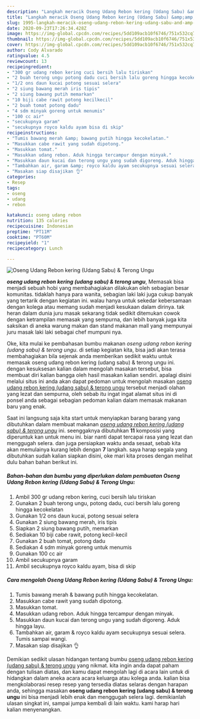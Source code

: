 ```yaml
---
description: "Langkah meracik Oseng Udang Rebon kering (Udang Sabu) &amp;amp; Terong Ungu yang simpel"
title: "Langkah meracik Oseng Udang Rebon kering (Udang Sabu) &amp;amp; Terong Ungu yang simpel"
slug: 1995-langkah-meracik-oseng-udang-rebon-kering-udang-sabu-and-amp-terong-ungu-yang-simpel
date: 2020-09-23T17:26:34.428Z
image: https://img-global.cpcdn.com/recipes/5dd109acb10f6746/751x532cq70/oseng-udang-rebon-kering-udang-sabu-terong-ungu-foto-resep-utama.jpg
thumbnail: https://img-global.cpcdn.com/recipes/5dd109acb10f6746/751x532cq70/oseng-udang-rebon-kering-udang-sabu-terong-ungu-foto-resep-utama.jpg
cover: https://img-global.cpcdn.com/recipes/5dd109acb10f6746/751x532cq70/oseng-udang-rebon-kering-udang-sabu-terong-ungu-foto-resep-utama.jpg
author: Cody Alvarado
ratingvalue: 4.5
reviewcount: 13
recipeingredient:
- "300 gr udang rebon kering cuci bersih lalu tiriskan"
- "2 buah terong ungu potong dadu cuci bersih lalu goreng hingga kecokelatan"
- "1/2 ons daun kucai potong sesuai selera"
- "2 siung bawang merah iris tipis"
- "2 siung bawang putih memarkan"
- "10 biji cabe rawit potong kecilkecil"
- "2 buah tomat potong dadu"
- "4 sdm minyak goreng untuk menumis"
- "100 cc air"
- "secukupnya garam"
- "secukupnya royco kaldu ayam bisa di skip"
recipeinstructions:
- "Tumis bawang merah &amp; bawang putih hingga kecokelatan."
- "Masukkan cabe rawit yang sudah dipotong."
- "Masukkan tomat."
- "Masukkan udang rebon. Aduk hingga tercampur dengan minyak."
- "Masukkan daun kucai dan terong ungu yang sudah digoreng. Aduk hingga layu."
- "Tambahkan air, garam &amp; royco kaldu ayam secukupnya sesuai selera. Tumis sampai wangi."
- "Masakan siap disajikan 👌"
categories:
- Resep
tags:
- oseng
- udang
- rebon

katakunci: oseng udang rebon 
nutrition: 135 calories
recipecuisine: Indonesian
preptime: "PT11M"
cooktime: "PT60M"
recipeyield: "1"
recipecategory: Lunch

---
```



![Oseng Udang Rebon kering (Udang Sabu) &amp; Terong Ungu](https://img-global.cpcdn.com/recipes/5dd109acb10f6746/751x532cq70/oseng-udang-rebon-kering-udang-sabu-terong-ungu-foto-resep-utama.jpg)

<b><i>oseng udang rebon kering (udang sabu) &amp; terong ungu</i></b>, Memasak bisa menjadi sebuah hobi yang membahagiakan dilakukan oleh sebagian besar komunitas. tidaklah hanya para wanita, sebagian laki laki juga cukup banyak yang tertarik dengan kegiatan ini. walau hanya untuk sekedar kebersamaan dengan kolega atau memang sudah menjadi kesukaan dalam dirinya. tak heran dalam dunia juru masak sekarang tidak sedikit ditemukan cowok dengan ketrampilan memasak yang sempurna, dan lebih banyak juga kita saksikan di aneka warung makan dan stand makanan mall yang mempunyai juru masak laki laki sebagai chef mumpuni nya.

Oke, kita mulai ke pembahasan bumbu makanan <i>oseng udang rebon kering (udang sabu) &amp; terong ungu</i>. di setiap kegiatan kita, bisa jadi akan terasa membahagiakan bila sejenak anda memberikan sedikit waktu untuk memasak oseng udang rebon kering (udang sabu) &amp; terong ungu ini. dengan kesuksesan kalian dalam mengolah masakan tersebut, bisa membuat diri kalian bangga oleh hasil masakan kalian sendiri. apalagi disini melalui situs ini anda akan dapat pedoman untuk mengolah masakan <u>oseng udang rebon kering (udang sabu) &amp; terong ungu</u> tersebut menjadi olahan yang lezat dan sempurna, oleh sebab itu ingat ingat alamat situs ini di ponsel anda sebagai sebagian pedoman kalian dalam memasak makanan baru yang enak.




Saat ini langsung saja kita start untuk menyiapkan barang barang yang dibutuhkan dalam membuat makanan <u><i>oseng udang rebon kering (udang sabu) &amp; terong ungu</i></u> ini. seenggaknya dibutuhkan <b>11</b> komposisi yang diperuntuk kan untuk menu ini. biar nanti dapat tercapai rasa yang lezat dan menggugah selera. dan juga persiapkan waktu anda sesaat, sebab kita akan memulainya kurang lebih dengan <b>7</b> langkah. saya harap segala yang dibutuhkan sudah kalian siapkan disini, oke mari kita proses dengan melihat dulu bahan bahan berikut ini.

<!--inarticleads1-->

##### Bahan-bahan dan bumbu yang diperlukan dalam pembuatan Oseng Udang Rebon kering (Udang Sabu) &amp; Terong Ungu:

1. Ambil 300 gr udang rebon kering, cuci bersih lalu tiriskan
1. Gunakan 2 buah terong ungu, potong dadu, cuci bersih lalu goreng hingga kecokelatan
1. Gunakan 1/2 ons daun kucai, potong sesuai selera
1. Gunakan 2 siung bawang merah, iris tipis
1. Siapkan 2 siung bawang putih, memarkan
1. Sediakan 10 biji cabe rawit, potong kecil-kecil
1. Gunakan 2 buah tomat, potong dadu
1. Sediakan 4 sdm minyak goreng untuk menumis
1. Gunakan 100 cc air
1. Ambil secukupnya garam
1. Ambil secukupnya royco kaldu ayam, bisa di skip




<!--inarticleads2-->

##### Cara mengolah Oseng Udang Rebon kering (Udang Sabu) &amp; Terong Ungu:

1. Tumis bawang merah &amp; bawang putih hingga kecokelatan.
1. Masukkan cabe rawit yang sudah dipotong.
1. Masukkan tomat.
1. Masukkan udang rebon. Aduk hingga tercampur dengan minyak.
1. Masukkan daun kucai dan terong ungu yang sudah digoreng. Aduk hingga layu.
1. Tambahkan air, garam &amp; royco kaldu ayam secukupnya sesuai selera. Tumis sampai wangi.
1. Masakan siap disajikan 👌




Demikian sedikit ulasan hidangan tentang bumbu <u>oseng udang rebon kering (udang sabu) &amp; terong ungu</u> yang nikmat. kita ingin anda dapat paham dengan tulisan diatas, dan kamu dapat mengolah lagi di acara lain untuk di hidangkan dalam aneka acara acara keluarga atau kolega anda. kalian bisa mengkolaborasi resep resep yang tersedia diatas selaras dengan harapan anda, sehingga masakan <b>oseng udang rebon kering (udang sabu) &amp; terong ungu</b> ini bisa menjadi lebih enak dan menggugah selera lagi. demikianlah ulasan singkat ini, sampai jumpa kembali di lain waktu. kami harap hari kalian menyenangkan.
